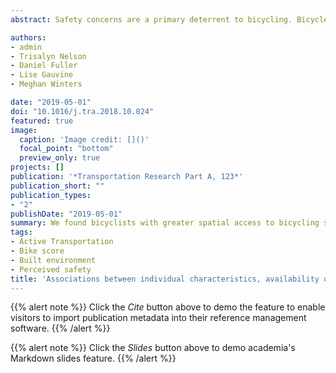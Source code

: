```yaml
---
abstract: Safety concerns are a primary deterrent to bicycling. Bicycle infrastructure is both preferred and safer for bicycling. In this paper, we examine the association between availability of bicycle infrastructure and perceptions of bicycling safety amongst over 3000 bicyclists living in six large Canadian and US cities. In three repeat cross-sectional surveys (2012, 2013 and 2014), adults living in Boston, Chicago, New York, Montreal, Toronto, and Vancouver were surveyed about their bicycling habits, safety perceptions, and demographic characteristics as part of the International Bikeshare Impacts on Cycling and Collisions Study (n = 16,864). Participants were assigned a measure for the availability of bicycle infrastructure (a component of Bike Score® called Bike Lane Score, range 0–100) based on their residential postal code. We used weighted multinomial regression models to examine associations between perceived bicycling safety and the availability of bicycle infrastructure, accounting for sociodemographic characteristics, amongst those who report bicycling in the past month (n = 3446; weighted n = 3493). Overall, 57.9% perceived bicycling in their city as safe, 15.1% as neutral, and 27.0% as dangerous. Our model indicates that, within cities, bicyclists with greater bicycle infrastructure availability had improved odds of perceiving bicycling as safe. Specifically, a 10-unit increase in Bike Lane Score was associated with 6% higher odds of a bicyclist perceiving the safety of bicycling as safe compared to neutral. Bicyclists who are male, younger, lower income, have young children, have a high-school education, and bicycle more frequently are predicted to be more likely to perceive bicycling in their city to be safe. These results suggest that increasing the availability of bicycle facilities by expanding bicycling networks may result in increases in perceptions of bicycling safety for existing bicyclists, but also that individual characteristics play a substantial role in bicycling safety perceptions.

authors:
- admin
- Trisalyn Nelson
- Daniel Fuller
- Lise Gauvine
- Meghan Winters

date: "2019-05-01"
doi: "10.1016/j.tra.2018.10.024"
featured: true
image:
  caption: 'Image credit: []()'
  focal_point: "bottom"
  preview_only: true
projects: []
publication: '*Transportation Research Part A, 123*'
publication_short: ""
publication_types:
- "2"
publishDate: "2019-05-01"
summary: We found bicyclists with greater spatial access to bicycling specific infrastructure had a higher likelihood of perceiving bicycling to be safe
tags:
- Active Transportation
- Bike score
- Built environment
- Perceived safety
title: 'Associations between individual characteristics, availability of bicycle infrastructure, and city-wide safety perceptions of bicycling: a cross-sectional survey of bicyclists in 6 Canadian and U.S. cities'
---
```


{{% alert note %}}
Click the *Cite* button above to demo the feature to enable visitors to import publication metadata into their reference management software.
{{% /alert %}}

{{% alert note %}}
Click the *Slides* button above to demo academia's Markdown slides feature.
{{% /alert %}}
